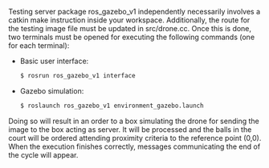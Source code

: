 Testing server package ros_gazebo_v1 independently necessarily involves a catkin make instruction inside your workspace. Additionally, the route for the testing image file must be updated in src/drone.cc. Once this is done, two terminals must be opened for executing the following commands (one for each terminal):

- Basic user interface:
    ```sh
    $ rosrun ros_gazebo_v1 interface
    ```
    
- Gazebo simulation:
    ```sh
    $ roslaunch ros_gazebo_v1 environment_gazebo.launch
    ```

Doing so will result in an order to a box simulating the drone for sending the image to the box acting as server. It will be processed and the balls in the court will be ordered attending proximity criteria to the reference point (0,0). When the execution finishes correctly, messages communicating the end of the cycle will appear.
